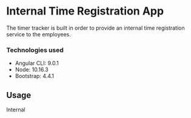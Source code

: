 # Internal Time Registration App

The timer tracker is built in order to provide an internal time registration service to the employees.

### Technologies used

* Angular CLI: 9.0.1
* Node: 10.16.3
* Bootstrap: 4.4.1

## Usage

Internal 
